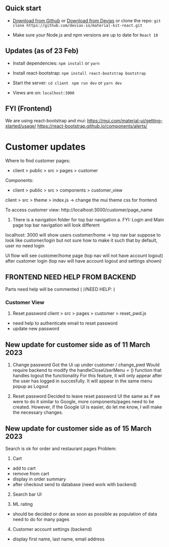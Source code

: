 ## Quick start

- [Download from Github](https://github.com/devias-io/material-kit-react/archive/master.zip)
  or [Download from Devias](https://devias.io/products/material-kit-react) or clone the
  repo: `git clone https://github.com/devias-io/material-kit-react.git`

- Make sure your Node.js and npm versions are up to date for `React 18`

## Updates (as of 23 Feb)

- Install dependencies: `npm install` or `yarn`

- Install react-bootstrap: `npm install react-bootstrap bootstrap`

- Start the server: 
`cd client `
`npm run dev` or `yarn dev`

- Views are on: `localhost:3000`

## FYI (Frontend)

We are using react-bootstrap and mui:
https://mui.com/material-ui/getting-started/usage/
https://react-bootstrap.github.io/components/alerts/

# Customer updates
Where to find customer pages:
- client > public > src > pages > customer

Components:
- client > public > src > components > customer_view

client > src > theme > index.js
-> change the mui theme css for frontend

To access customer view:
http://localhost:3000/customer/page_name

1. There is a navigation folder for top bar navigation
    a. FYI: Login and Main page top bar navigation will look different

localhost: 3000 will show users customer/home
-> top nav bar suppose to look like customer/login but not sure how to make it such that by default, user no need login

UI flow
will see customer/home page (top nav will not have account logout)
after customer login (top nav will have account logout and settings shown)

## FRONTEND NEED HELP FROM BACKEND
Parts need help will be commented ( //NEED HELP: )
### Customer View
1. Reset password
client > src > pages > customer > reset_pwd.js
- need help to authenticate email to reset password
- update new password

## New update for customer side as of 11 March 2023
1. Change password
Got the Ui up under customer / change_pwd
Would require backend to modify the handleCloseUserMenu = () function that handles logout the functionality
For this feature, it will only appear after the user has logged in succesfully. It will appear in the same menu popup as Logout

2. Reset password
Decided to leave reset password UI the same as if we were to do it similar to Google, more components/pages need to be created.
However, if the Google UI is easier, do let me know, I will make the necessary changes.

## New update for customer side as of 15 March 2023
Search is ok for order and restaurant pages
Problem:
1. Cart
- add to cart
- remove from cart
- display in order summary
- after checkout send to database (need work with backend)

2. Search bar UI

3. ML rating
- should be decided or done as soon as possible as population of data need to do for many pages

4. Customer account settings (backend)
- display first name, last name, email address
